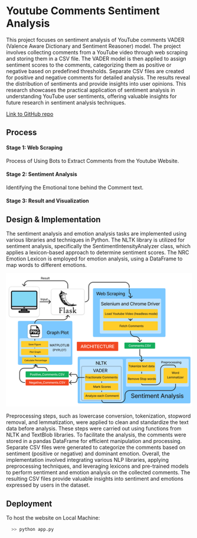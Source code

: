 
# Youtube Comments Sentiment Analysis

This project focuses on sentiment analysis of YouTube comments VADER (Valence Aware Dictionary and Sentiment Reasoner) model. The project involves collecting comments from a YouTube video through web scraping and storing them in a CSV file. The VADER model is then applied to assign sentiment scores to the comments, categorizing them as positive or negative based on predefined thresholds. Separate CSV files are created for positive and negative comments for detailed analysis. The results reveal the distribution of sentiments and provide insights into user opinions. This research showcases the practical application of sentiment analysis in understanding YouTube user sentiments, offering valuable insights for future research in sentiment analysis techniques.

<a href="https://github.com/adithya5777/YT_CommentsSentimentAnalysis" target="_blank">Link to GitHub repo</a>

## Process

#### Stage 1: Web Scraping
Process of Using Bots to Extract Comments from the Youtube
Website.

#### Stage 2: Sentiment Analysis
Identifying the Emotional tone behind the Comment text.

#### Stage 3: Result and Visualization

##  Design & Implementation

The sentiment analysis and emotion analysis tasks are implemented using various libraries and techniques in Python. The NLTK library is utilized for sentiment analysis, specifically the SentimentIntensityAnalyzer class, which applies a lexicon-based approach to determine sentiment scores. The NRC Emotion Lexicon is employed for emotion analysis, using a DataFrame to map words to different emotions.


![Image](./arch.png)

Preprocessing steps, such as lowercase conversion, tokenization, stopword removal, and lemmatization, were applied to clean and standardize the text data before analysis. These steps were carried out using functions from NLTK and TextBlob libraries. To facilitate the analysis, the comments were stored in a pandas DataFrame for efficient manipulation and processing. Separate CSV files were generated to categorize the comments based on sentiment (positive or negative) and dominant emotion.
Overall, the implementation involved integrating various NLP libraries, applying preprocessing techniques, and leveraging lexicons and pre-trained models to perform sentiment and emotion analysis on the collected comments. The resulting CSV files provide valuable insights into sentiment and emotions expressed by users in the dataset.

## Deployment

To host the website on Local Machine:

```bash
  >> python app.py
```

